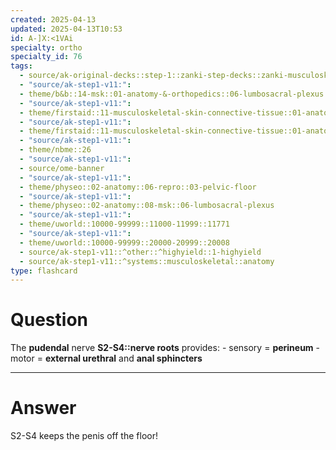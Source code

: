 ```yaml
---
created: 2025-04-13
updated: 2025-04-13T10:53
id: A-]X:<1VAi
specialty: ortho
specialty_id: 76
tags:
  - source/ak-original-decks::step-1::zanki-step-decks::zanki-musculoskeletal::musculoskeletal-anatomy/physio-(nutricionado)
  - "source/ak-step1-v11:": 
  - theme/b&b::14-msk::01-anatomy-&-orthopedics::06-lumbosacral-plexus
  - "source/ak-step1-v11:": 
  - theme/firstaid::11-musculoskeletal-skin-connective-tissue::01-anatomy-&-physiology::09-lower-extremity-nerves
  - "source/ak-step1-v11:": 
  - theme/firstaid::11-musculoskeletal-skin-connective-tissue::01-anatomy-&-physiology::09-lower-extremity-nerves::nerves::pudendal-nerve
  - "source/ak-step1-v11:": 
  - theme/nbme::26
  - "source/ak-step1-v11:": 
  - source/ome-banner
  - "source/ak-step1-v11:": 
  - theme/physeo::02-anatomy::06-repro::03-pelvic-floor
  - "source/ak-step1-v11:": 
  - theme/physeo::02-anatomy::08-msk::06-lumbosacral-plexus
  - "source/ak-step1-v11:": 
  - theme/uworld::10000-99999::11000-11999::11771
  - "source/ak-step1-v11:": 
  - theme/uworld::10000-99999::20000-20999::20008
  - source/ak-step1-v11::^other::^highyield::1-highyield
  - source/ak-step1-v11::^systems::musculoskeletal::anatomy
type: flashcard
---
```


# Question
The **pudendal** nerve **S2-S4::nerve roots** provides:   - sensory = **perineum**  - motor = **external urethral** and **anal sphincters**

---

# Answer
S2-S4 keeps the penis off the floor!